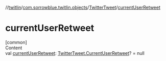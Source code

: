 //[twitlin](../../index.md)/[com.sorrowblue.twitlin.objects](../index.md)/[TwitterTweet](index.md)/[currentUserRetweet](current-user-retweet.md)



# currentUserRetweet  
[common]  
Content  
val [currentUserRetweet](current-user-retweet.md): [TwitterTweet.CurrentUserRetweet](-current-user-retweet/index.md)? = null  



